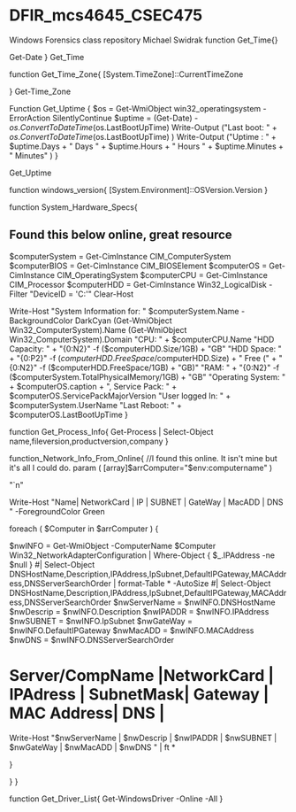 # DFIR_mcs4645_CSEC475
Windows Forensics class repository
Michael Swidrak 
function Get_Time{}

Get-Date
}
Get_Time

function Get_Time_Zone{
[System.TimeZone]::CurrentTimeZone

}
Get-Time_Zone

Function Get_Uptime {
$os = Get-WmiObject win32_operatingsystem -ErrorAction SilentlyContinue
$uptime = (Get-Date) - $os.ConvertToDateTime($os.LastBootUpTime)
Write-Output ("Last boot: " + $os.ConvertToDateTime($os.LastBootUpTime) )
Write-Output ("Uptime   : " + $uptime.Days + " Days " + $uptime.Hours + " Hours " + $uptime.Minutes + " Minutes" )
}

Get_Uptime


function windows_version{
[System.Environment]::OSVersion.Version
}



function System_Hardware_Specs{
## Found this below online, great resource
$computerSystem = Get-CimInstance CIM_ComputerSystem
$computerBIOS = Get-CimInstance CIM_BIOSElement
$computerOS = Get-CimInstance CIM_OperatingSystem
$computerCPU = Get-CimInstance CIM_Processor
$computerHDD = Get-CimInstance Win32_LogicalDisk -Filter "DeviceID = 'C:'"
Clear-Host


Write-Host "System Information for: " $computerSystem.Name -BackgroundColor DarkCyan
(Get-WmiObject Win32_ComputerSystem).Name
(Get-WmiObject Win32_ComputerSystem).Domain
"CPU: " + $computerCPU.Name
"HDD Capacity: "  + "{0:N2}" -f ($computerHDD.Size/1GB) + "GB"
"HDD Space: " + "{0:P2}" -f ($computerHDD.FreeSpace/$computerHDD.Size) + " Free (" + "{0:N2}" -f ($computerHDD.FreeSpace/1GB) + "GB)"
"RAM: " + "{0:N2}" -f ($computerSystem.TotalPhysicalMemory/1GB) + "GB"
"Operating System: " + $computerOS.caption + ", Service Pack: " + $computerOS.ServicePackMajorVersion
"User logged In: " + $computerSystem.UserName
"Last Reboot: " + $computerOS.LastBootUpTime
}

function Get_Process_Info{
Get-Process | Select-Object name,fileversion,productversion,company
}

function_Network_Info_From_Online{
//I found this online. It isn't mine but it's all I could do.
param (
   [array]$arrComputer="$env:computername"
   )

   "`n"

   Write-Host "Name|    NetworkCard                                  | IP          | SUBNET      | GateWay      | MacADD           | DNS "  -ForegroundColor Green

foreach ( $Computer in $arrComputer ) {


   $nwINFO = Get-WmiObject -ComputerName $Computer Win32_NetworkAdapterConfiguration | Where-Object { $_.IPAddress -ne $null } #| Select-Object DNSHostName,Description,IPAddress,IpSubnet,DefaultIPGateway,MACAddress,DNSServerSearchOrder | format-Table * -AutoSize
   #| Select-Object DNSHostName,Description,IPAddress,IpSubnet,DefaultIPGateway,MACAddress,DNSServerSearchOrder
   $nwServerName = $nwINFO.DNSHostName
   $nwDescrip = $nwINFO.Description
   $nwIPADDR = $nwINFO.IPAddress
   $nwSUBNET = $nwINFO.IpSubnet
   $nwGateWay = $nwINFO.DefaultIPGateway
   $nwMacADD = $nwINFO.MACAddress
   $nwDNS = $nwINFO.DNSServerSearchOrder
   #        Server/CompName   |NetworkCard | IPAdress  |  SubnetMask|  Gateway    | MAC Address|   DNS |
   Write-Host "$nwServerName | $nwDescrip | $nwIPADDR | $nwSUBNET | $nwGateWay | $nwMacADD | $nwDNS " | ft *

   }

}
}

function Get_Driver_List{
Get-WindowsDriver -Online -All
}
